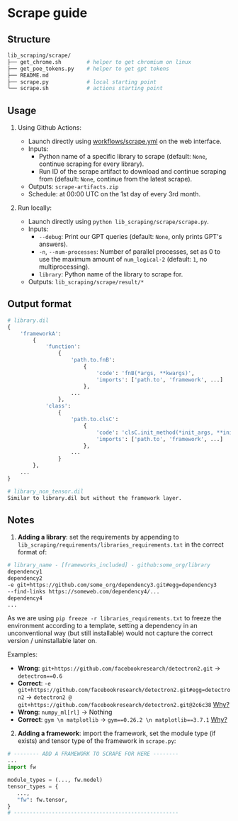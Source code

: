 # Scrape guide

## Structure

```bash
lib_scraping/scrape/
├── get_chrome.sh        # helper to get chromium on linux
├── get_poe_tokens.py    # helper to get gpt tokens
├── README.md
├── scrape.py            # local starting point
└── scrape.sh            # actions starting point
```

## Usage

1. Using Github Actions:
    - Launch directly using [workflows/scrape.yml](https://github.com/unifyai/graph-compiler/actions/workflows/scrape.yml) on the web interface.
    - Inputs:
        - Python name of a specific library to scrape (default: `None`, continue scraping for every library).
        - Run ID of the scrape artifact to download and continue scraping from (default: `None`, continue from the latest scrape).
    - Outputs: `scrape-artifacts.zip`
    - Schedule: at 00:00 UTC on the 1st day of every 3rd month.

2. Run locally:
    - Launch directly using `python lib_scraping/scrape/scrape.py`.
    - Inputs:
        - `--debug`: Print our GPT queries (default: `None`, only prints GPT's answers).
        - `-n`, `--num-processes`: Number of parallel processes, set as 0 to use the maximum amount of `num_logical-2` (default: `1`, no multiprocessing).
        - `library`: Python name of the library to scrape for.
    - Outputs: `lib_scraping/scrape/result/*`

## Output format
```python
# library.dil
{
    'frameworkA':
        {
            'function':
                {
                    'path.to.fnB':
                        {
                            'code': 'fnB(*args, **kwargs)',
                            'imports': ['path.to', 'framework', ...]
                        },
                    ...
                },
            'class':
                {
                    'path.to.clsC':
                        {
                            'code': 'clsC.init_method(*init_args, **init_kwargs).call_method(*call_args, **call_kwargs)',
                            'imports': ['path.to', 'framework', ...]
                        },
                    ...
                }
        },
    ...
}

# library_non_tensor.dil
Similar to library.dil but without the framework layer.
```

## Notes

1. **Adding a library**: set the requirements by appending to `lib_scraping/requirements/libraries_requirements.txt` in the correct format of:
```bash
# library_name - [frameworks_included] - github:some_org/library
dependency1
dependency2
-e git+https://github.com/some_org/dependency3.git#egg=dependency3
--find-links https://someweb.com/dependency4/...
dependency4
...
```
As we are using `pip freeze -r libraries_requirements.txt` to freeze the environment according to a template, setting a dependency in an unconventional way (but still installable) would not capture the correct version / uninstallable later on.

Examples:
- **Wrong**: `git+https://github.com/facebookresearch/detectron2.git` -> `detectron==0.6`
- **Correct**: `-e git+https://github.com/facebookresearch/detectron2.git#egg=detectron2` -> `detectron2 @ git+https://github.com/facebookresearch/detectron2.git@2c6c38` [Why?](https://stackoverflow.com/questions/34881247/pip-egg-name-for-editable-dependency-changes)
- **Wrong**: `numpy_ml[rl]` -> Nothing
- **Correct**: `gym \n matplotlib` -> `gym==0.26.2 \n matplotlib==3.7.1` [Why?](https://github.com/ddbourgin/numpy-ml/blob/b0359af5285fbf9699d64fd5ec059493228af03e/setup.py#LL33C50-L33C50)

2. **Adding a framework**: import the framework, set the module type (if exists) and tensor type of the framework in `scrape.py`:
```python
# -------- ADD A FRAMEWORK TO SCRAPE FOR HERE --------
...
import fw

module_types = (..., fw.model)
tensor_types = {
   ...,
   "fw": fw.tensor,
}
# ----------------------------------------------------
```